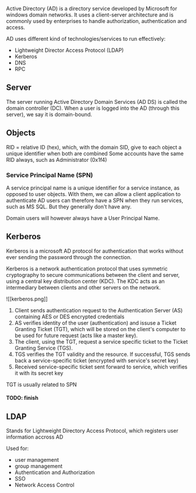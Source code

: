Active Directory (AD) is a directory service developed by Microsoft for windows domain networks. It uses a client-server architecture and is commonly used by enterprises to handle authorization, authentication and access.

AD uses different kind of technologies/services to run effectively:
- Lightweight Director Access Protocol (LDAP)
- Kerberos
- DNS
- RPC

## Server
The server running Active Directory Domain Services (AD DS) is called the domain controller (DC). When a user is logged into the AD (through this server), we say it is domain-bound.

## Objects

RID = relative ID (hex), which, with the domain SID, give to each object a unique identifier when both are combined
Some accounts have the same RID always, such as Administrator (0x1f4)

### Service Principal Name (SPN)
A service principal name is a unique identifier for a service instance, as opposed to user objects. With them, we can allow a client application to authenticate
AD users can therefore have a SPN when they run services, such as MS SQL. But they generally don't have any.

Domain users will however always have a User Principal Name.


## Kerberos
Kerberos is a microsoft AD protocol for authentication that works without ever sending the password through the connection.

Kerberos is a network authentication protocol that uses symmetric cryptography to secure communications between the client and server, using a central key distribution center (KDC). The KDC acts as an intermediary between clients and other servers on the network. 

![[kerberos.png]]

1. Client sends authentication request to the Authentication Server (AS) containing AES or DES encrypted credentials
2. AS verifies identity of the user (authentication) and issuse a Ticket Granting Ticket (TGT), which will be stored on the client's computer to be used for future request (acts like a master key).
3. The client, using the TGT, request a service specific ticket to the Ticket Granting Service (TGS).
4. TGS verifies the TGT validity and the resource. If successful, TGS sends back a service-specific ticket (encrypted with service's secret key)
5. Received service-specific ticket sent forward to service, which verifies it with its secret key

TGT is usually related to SPN

#### TODO: finish

## LDAP
Stands for Lightweight Directory Access Protocol, which registers user information accross AD

Used for:
- user management
- group management
- Authentication and Authorization
- SSO
- Network Access Control
